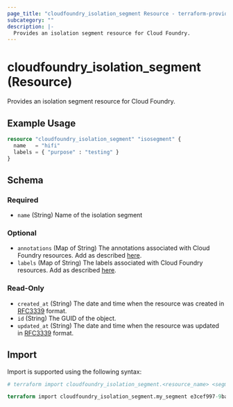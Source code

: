 ```yaml
---
page_title: "cloudfoundry_isolation_segment Resource - terraform-provider-cloudfoundry"
subcategory: ""
description: |-
  Provides an isolation segment resource for Cloud Foundry.
---
```


# cloudfoundry_isolation_segment (Resource)

Provides an isolation segment resource for Cloud Foundry.

## Example Usage

```terraform
resource "cloudfoundry_isolation_segment" "isosegment" {
  name   = "hifi"
  labels = { "purpose" : "testing" }
}
```

<!-- schema generated by tfplugindocs -->
## Schema

### Required

- `name` (String) Name of the isolation segment

### Optional

- `annotations` (Map of String) The annotations associated with Cloud Foundry resources. Add as described [here](https://docs.cloudfoundry.org/adminguide/metadata.html#-view-metadata-for-an-object).
- `labels` (Map of String) The labels associated with Cloud Foundry resources. Add as described [here](https://docs.cloudfoundry.org/adminguide/metadata.html#-view-metadata-for-an-object).

### Read-Only

- `created_at` (String) The date and time when the resource was created in [RFC3339](https://www.ietf.org/rfc/rfc3339.txt) format.
- `id` (String) The GUID of the object.
- `updated_at` (String) The date and time when the resource was updated in [RFC3339](https://www.ietf.org/rfc/rfc3339.txt) format.

## Import

Import is supported using the following syntax:

```terraform
# terraform import cloudfoundry_isolation_segment.<resource_name> <segment_guid>

terraform import cloudfoundry_isolation_segment.my_segment e3cef997-9ba5-4cb4-b25b-c79faa81a33f
```